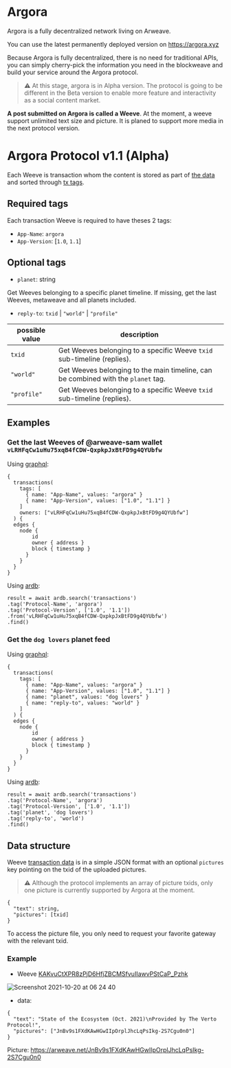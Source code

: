 # Argora

Argora is a fully decentralized network living on Arweave.

You can use the latest permanently deployed version on https://argora.xyz

Because Argora is fully decentralized, there is no need for traditional APIs, you can simply cherry-pick the information you need in the blockweave and build your service around the Argora protocol.

>⚠️ At this stage, argora is in Alpha version. The protocol is going to be different in the Beta version to enable more feature and interactivity as a social content market.

__A post submitted on Argora is called a Weeve__. At the moment, a weeve support unlimited text size and picture. It is planed to support more media in the next protocol version.

# Argora Protocol v1.1 (Alpha)

Each Weeve is transaction whom the content is stored as part of [the data](https://github.com/ArweaveTeam/arweave-js#create-a-data-transaction) and sorted through [tx tags](https://github.com/ArweaveTeam/arweave-js#add-tags-to-a-transaction).

## Required tags

Each transaction Weeve is required to have theses 2 tags:

- `App-Name`: `argora`
- `App-Version`: [`1.0`, `1.1`]

## Optional tags

- `planet`: string

Get Weeves belonging to a specific planet timeline.
If missing, get the last Weeves, metaweave and all planets included.

- `reply-to`: `txid` | `"world"` | `"profile"`

possible value      | description
--------------------|------------------------
`txid`              | Get Weeves belonging to a specific Weeve `txid` sub-timeline (replies).
`"world"`           | Get Weeves belonging to the main timeline, can be combined with the `planet` tag.
`"profile"`         | Get Weeves belonging to a specific Weeve `txid` sub-timeline (replies).

## Examples

### Get the last Weeves of @arweave-sam wallet `vLRHFqCw1uHu75xqB4fCDW-QxpkpJxBtFD9g4QYUbfw`

Using [graphql](https://arweave.net/graphql):
```
{
  transactions(
    tags: [
      { name: "App-Name", values: "argora" }
      { name: "App-Version", values: ["1.0", "1.1"] }
    ]
    owners: ["vLRHFqCw1uHu75xqB4fCDW-QxpkpJxBtFD9g4QYUbfw"]
  ) {
  edges {
    node {
        id
        owner { address }
        block { timestamp }
      }
    }
  }
}
```

Using [ardb](https://github.com/textury/ardb):
```
result = await ardb.search('transactions')
.tag('Protocol-Name', 'argora')
.tag('Protocol-Version', ['1.0', '1.1'])
.from('vLRHFqCw1uHu75xqB4fCDW-QxpkpJxBtFD9g4QYUbfw')
.find()
```

### Get the `dog lovers` planet feed

Using [graphql](https://arweave.net/graphql):
```
{
  transactions(
    tags: [
      { name: "App-Name", values: "argora" }
      { name: "App-Version", values: ["1.0", "1.1"] }
      { name: "planet", values: "dog lovers" }
      { name: "reply-to", values: "world" }
    ]
  ) {
  edges {
    node {
        id
        owner { address }
        block { timestamp }
      }
    }
  }
}
```

Using [ardb](https://github.com/textury/ardb):
```
result = await ardb.search('transactions')
.tag('Protocol-Name', 'argora')
.tag('Protocol-Version', ['1.0', '1.1'])
.tag('planet', 'dog lovers')
.tag('reply-to', 'world')
.find()
```

## Data structure

Weeve [transaction data](https://github.com/ArweaveTeam/arweave-js#get-transaction-data) is in a simple JSON format with an optional `pictures` key pointing on the txid of the uploaded pictures.

>⚠️ Although the protocol implements an array of picture txids, only one picture is currently supported by Argora at the moment.

```
{
  "text": string,
  "pictures": [txid]
}
```

To access the picture file, you only need to request your favorite gateway with the relevant txid.

### Example
- Weeve [KAKvuCtXPR8zPjD6HfjZBCMSfvuIIawvPStCaP_Pzhk](https://i3ixpvvdzvtrbey65qo6zfct3v3vcfyclz2yaaodt5zngcwbqbjq.arweave.net/RtF31qPNZxCTHuwd7JRT3XdRFwJedYABw59y0wrBgFM/thread/KAKvuCtXPR8zPjD6HfjZBCMSfvuIIawvPStCaP_Pzhk)

![Screenshot 2021-10-20 at 06 24 40](https://user-images.githubusercontent.com/7074019/138028148-09da8f02-a421-453d-9c41-cf7c36e2e233.png)

- data:

```
{
  "text": "State of the Ecosystem (Oct. 2021)\nProvided by The Verto Protocol!",
  "pictures": ["JnBv9s1FXdKAwHGwIIpOrplJhcLqPsIkg-2S7Cgu0n0"]
}
```

Picture: https://arweave.net/JnBv9s1FXdKAwHGwIIpOrplJhcLqPsIkg-2S7Cgu0n0
